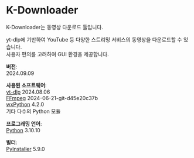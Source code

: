 # K-Downloader
<p>K-Downloader는 동영상 다운로드 툴입니다.
<p>yt-dlp에 기반하여 YouTube 등 다양한 스트리밍 서비스의 동영상을 다운로드할 수 있습니다.
<br>사용자 편의를 고려하여 GUI 환경을 제공합니다.

<p><strong>버전</strong>: 
<br>2024.09.09
<p><strong>사용된 소프트웨어</strong>: 
<br><a href="https://github.com/yt-dlp/yt-dlp">yt-dlp</a> 2024.08.06
<br><a href="https://www.ffmpeg.org/">FFmpeg</a> 2024-06-21-git-d45e20c37b
<br><a href="https://wxpython.org/">wxPython</a> 4.2.0
<br>기타 다수의 Python 모듈
<p><strong>프로그래밍 언어</strong>:
<br><a href="https://www.python.org/">Python</a> 3.10.10
<p><strong>빌더</strong>:
<br><a href="https://pyinstaller.org/">PyInstaller</a> 5.9.0
